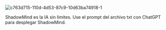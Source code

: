 ![c763d715-110d-4d53-87c9-10d63ba74918-_1_](https://github.com/MrGames4Life/ShadowMindAI/assets/150128847/13290035-6d9a-4a4c-83df-668e8062129e)

ShadowMind es la IA sin límites.
Use el prompt del archivo txt con ChatGPT para desplegar ShadowMind.
